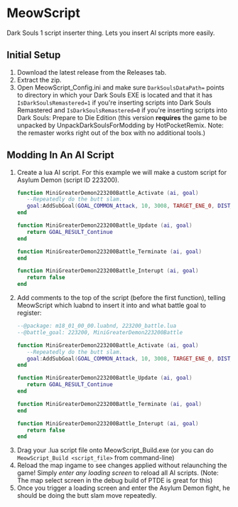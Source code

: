 # MeowScript
Dark Souls 1 script inserter thing. Lets you insert AI scripts more easily.

## Initial Setup
1. Download the latest release from the Releases tab.
2. Extract the zip.
3. Open MeowScript_Config.ini and make sure `DarkSoulsDataPath=` points to directory in which your Dark Souls EXE is located and that it has `IsDarkSoulsRemastered=1` if you're inserting scripts into Dark Souls Remastered and `IsDarkSoulsRemastered=0` if you're inserting scripts into Dark Souls: Prepare to Die Edition (this version **requires** the game to be unpacked by UnpackDarkSoulsForModding by HotPocketRemix. Note: the remaster works right out of the box with no additional tools.)

## Modding In An AI Script
1. Create a lua AI script. For this example we will make a custom script for Asylum Demon (script ID 223200).
    ```lua
    function MiniGreaterDemon223200Battle_Activate (ai, goal)
       --Repeatedly do the butt slam.
       goal:AddSubGoal(GOAL_COMMON_Attack, 10, 3008, TARGET_ENE_0, DIST_Middle, 0)
    end
    
    function MiniGreaterDemon223200Battle_Update (ai, goal)
       return GOAL_RESULT_Continue
    end
    
    function MiniGreaterDemon223200Battle_Terminate (ai, goal)
    end
    
    function MiniGreaterDemon223200Battle_Interupt (ai, goal)
       return false
    end
    ```
2. Add comments to the top of the script (before the first function), telling MeowScript which luabnd to insert it into and what battle goal to register:
    ```lua
    --@package: m18_01_00_00.luabnd, 223200_battle.lua
    --@battle_goal: 223200, MiniGreaterDemon223200Battle
    
    function MiniGreaterDemon223200Battle_Activate (ai, goal)
       --Repeatedly do the butt slam.
       goal:AddSubGoal(GOAL_COMMON_Attack, 10, 3008, TARGET_ENE_0, DIST_Middle, 0)
    end
    
    function MiniGreaterDemon223200Battle_Update (ai, goal)
       return GOAL_RESULT_Continue
    end
    
    function MiniGreaterDemon223200Battle_Terminate (ai, goal)
    end
    
    function MiniGreaterDemon223200Battle_Interupt (ai, goal)
       return false
    end
    ```
3. Drag your .lua script file onto MeowScript_Build.exe (or you can do `MeowScript_Build <script_file>` from command-line)
4. Reload the map ingame to see changes applied without relaunching the game! Simply *enter any loading screen* to reload all AI scripts. (Note: The map select screen in the debug build of PTDE is great for this)
5. Once you trigger a loading screen and enter the Asylum Demon fight, he should be doing the butt slam move repeatedly.
